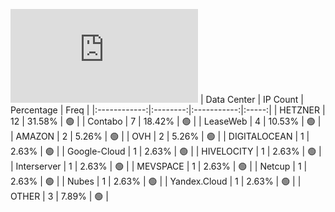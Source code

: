 ![Diagramm](https://github.com/obajay/StateSync-snapshots/blob/main/Projects/Oraichain/1/README.md)
| Data Center | IP Count | Percentage | Freq |
|:------------:|:--------:|:-----------:|:-----:|
| HETZNER | 12 | 31.58% | 🟢 |
| Contabo | 7 | 18.42% | 🟢 |
| LeaseWeb | 4 | 10.53% | 🟢 |
| AMAZON | 2 | 5.26% | 🟢 |
| OVH | 2 | 5.26% | 🟢 |
| DIGITALOCEAN | 1 | 2.63% | 🟢 |
| Google-Cloud | 1 | 2.63% | 🟢 |
| HIVELOCITY | 1 | 2.63% | 🟢 |
| Interserver | 1 | 2.63% | 🟢 |
| MEVSPACE | 1 | 2.63% | 🟢 |
| Netcup | 1 | 2.63% | 🟢 |
| Nubes | 1 | 2.63% | 🟢 |
| Yandex.Cloud | 1 | 2.63% | 🟢 |
| OTHER | 3 | 7.89% | 🟢 |